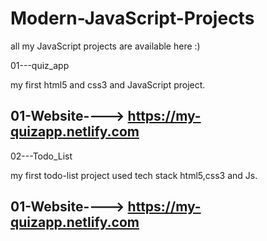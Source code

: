 # Modern-JavaScript-Projects
all my JavaScript projects are available here :)

01---quiz_app

my first html5 and css3 and JavaScript project. 

01-Website----> https://my-quizapp.netlify.com
-----------------------------------------------------------------------------------------------------------------------------------------
02---Todo_List

my first todo-list project used tech stack html5,css3 and Js. 

01-Website----> https://my-quizapp.netlify.com
-----------------------------------------------------------------------------------------------------------------------------------------
